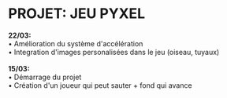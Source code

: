 # PROJET: JEU PYXEL
<b>22/03:</b>
<br>• Amélioration du système d'accélération
<br>• Integration d'images personalisées dans le jeu (oiseau, tuyaux)
<br>
<br><b>15/03:</b>
<br>• Démarrage du projet
<br>• Création d'un joueur qui peut sauter + fond qui avance
